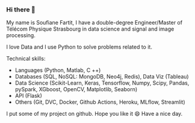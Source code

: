 ### Hi there 👋

My name is Soufiane Fartit, I have a double-degree Engineer/Master of Télécom Physique Strasbourg in data science and signal and image processing.

I love Data and I use Python to solve problems related to it.

Technical skills: 
- Languages (Python, Matlab, C ++)
- Databases (SQL, NoSQL: MongoDB, Neo4j, Redis), Data Viz (Tableau)
- Data Science (Scikit-Learn, Keras, Tensorflow, Numpy, Scipy, Pandas, pySpark, XGboost, OpenCV, Matplotlib, Seaborn)
- API (Flask)
- Others (Git, DVC, Docker, Github Actions, Heroku, MLflow, Streamlit)

I put some of my project on github. Hope you like it 😄
Have a nice day.

<!--
**Soufiane-Fartit/Soufiane-Fartit** is a ✨ _special_ ✨ repository because its `README.md` (this file) appears on your GitHub profile.

Here are some ideas to get you started:

- 🔭 I’m currently working on ...
- 🌱 I’m currently learning ...
- 👯 I’m looking to collaborate on ...
- 🤔 I’m looking for help with ...
- 💬 Ask me about ...
- 📫 How to reach me: ...
- 😄 Pronouns: ...
- ⚡ Fun fact: ...
-->
